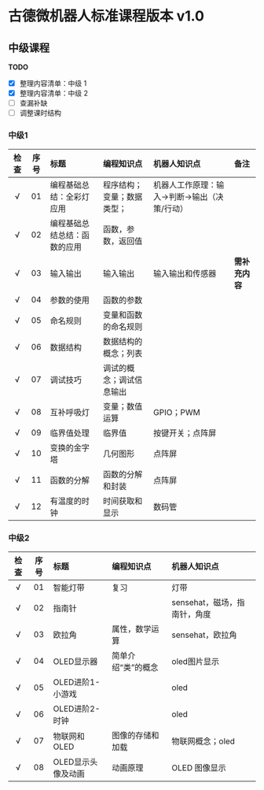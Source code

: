 # 古德微机器人标准课程版本 v1.0

## 中级课程

**TODO**

- [x] 整理内容清单：中级 1
- [x] 整理内容清单：中级 2
- [ ] 查漏补缺
- [ ] 调整课时结构

### 中级1

| 检查 | 序号 | 标题 | 编程知识点 | 机器人知识点 | 备注 |
| :-: | :-: | :-- | :-- | :-- | :-- |
| √ | 01 | 编程基础总结：全彩灯应用 | 程序结构；变量；数据类型； | 机器人工作原理：输入→判断→输出（决策/行动）|
| √ | 02 | 编程基础总结总结：函数的应用 | 函数，参数，返回值| |
| √ | 03 | 输入输出 | 输入输出 | 输入输出和传感器 | **需补充内容**
| √ | 04 | 参数的使用 | 函数的参数 | |
| √ | 05 | 命名规则 | 变量和函数的命名规则| |
| √ | 06 | 数据结构 | 数据结构的概念；列表| |
| √ | 07 | 调试技巧 | 调试的概念；调试信息输出| |
| √ | 08 | 互补呼吸灯 | 变量；数值运算 | GPIO；PWM|
| √ | 09 | 临界值处理 | 临界值 | 按键开关；点阵屏 |
| √ | 10 | 变换的金字塔 | 几何图形 | 点阵屏 |
| √ | 11 | 函数的分解 | 函数的分解和封装 | 点阵屏 |
| √ | 12 | 有温度的时钟 | 时间获取和显示 | 数码管 |

### 中级2

| 检查 | 序号 | 标题 | 编程知识点 | 机器人知识点 |
| :-: | :-: | :-- | :-- | :-- |
| √ | 01 | 智能灯带 | 复习 | 灯带 |
| √ | 02 | 指南针 | | sensehat，磁场，指南针，角度 |
| √ | 03 | 欧拉角 | 属性，数学运算 | sensehat，欧拉角 |
| √ | 04 | OLED显示器 | 简单介绍“类”的概念 | oled图片显示 |
| √ | 05 | OLED进阶1-小游戏 | | oled |
| √ | 06 | OLED进阶2-时钟 | | oled |
| √ | 07 | 物联网和OLED | 图像的存储和加载 | 物联网概念；oled |
| √ | 08 | OLED显示头像及动画 | 动画原理 | OLED 图像显示 |


